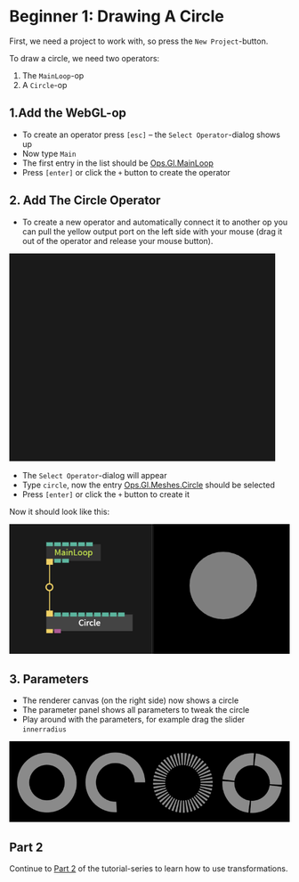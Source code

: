 
# Beginner 1: Drawing A Circle

First, we need a project to work with, so press the `New Project`-button.

To draw a circle, we need two operators:

1. The `MainLoop`-op
2. A `Circle`-op

## 1.Add the WebGL-op

- To create an operator press `[esc]` – the `Select Operator`-dialog shows up
- Now type `Main`
- The first entry in the list should be [Ops.Gl.MainLoop](https://cables.gl/op/Ops.Gl.MainLoop)
- Press `[enter]` or click the `+` button to create the operator

## 2. Add The Circle Operator

- To create a new operator and automatically connect it to another op you can pull the yellow output port on the left side with your mouse (drag it out of the operator and release your mouse button).

![](img/create_main_loop_circle.gif)

- The `Select Operator`-dialog will appear
- Type `circle`, now the entry [Ops.Gl.Meshes.Circle](https://cables.gl/op/Ops.Gl.Meshes.Circle) should be selected
- Press `[enter]` or click the `+` button to create it

Now it should look like this:

![](img/beginner1result.png)

## 3. Parameters

- The renderer canvas (on the right side) now shows a circle
- The parameter panel shows all parameters to tweak the circle
- Play around with the parameters, for example drag the slider `innerradius`

![](img/beginner1circle.png)

## Part 2

Continue to [Part 2](../beginner2_transformations/beginner2_transformations) of the tutorial-series to learn how to use transformations.
